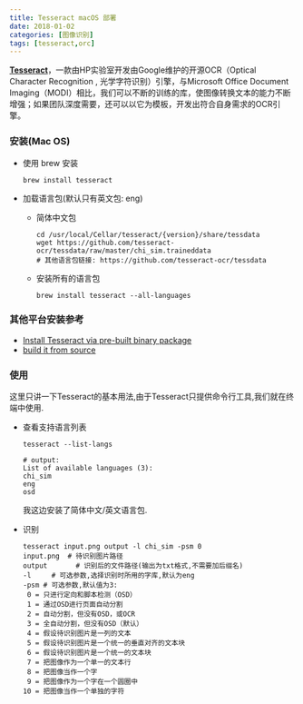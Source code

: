 ```yaml
---
title: Tesseract macOS 部署
date: 2018-01-02
categories: [图像识别]
tags: [tesseract,orc]
---
```


**[Tesseract](https://github.com/tesseract-ocr/tesseract)**，一款由HP实验室开发由Google维护的开源OCR（Optical Character Recognition , 光学字符识别）引擎，与Microsoft Office Document Imaging（MODI）相比，我们可以不断的训练的库，使图像转换文本的能力不断增强；如果团队深度需要，还可以以它为模板，开发出符合自身需求的OCR引擎。

<!--more-->

### 安装(Mac OS)

- 使用 brew 安装

  ```shell
  brew install tesseract
  ```

-  加载语言包(默认只有英文包: eng)

   - 简体中文包

     ```shell
     cd /usr/local/Cellar/tesseract/{version}/share/tessdata
     wget https://github.com/tesseract-ocr/tessdata/raw/master/chi_sim.traineddata
     # 其他语言包链接: https://github.com/tesseract-ocr/tessdata
     ```

   - 安装所有的语言包

     ```shell
     brew install tesseract --all-languages
     ```

### 其他平台安装参考

- [Install Tesseract via pre-built binary package](https://github.com/tesseract-ocr/tesseract/wiki)
- [build it from source](https://github.com/tesseract-ocr/tesseract/wiki/Compiling)

### 使用

​	这里只讲一下Tesseract的基本用法,由于Tesseract只提供命令行工具,我们就在终端中使用.


- 查看支持语言列表

  ```shell
  tesseract --list-langs

  # output: 
  List of available languages (3):
  chi_sim
  eng
  osd
  ```

  我这边安装了简体中文/英文语言包.

- 识别

  ```shell
  tesseract input.png output -l chi_sim -psm 0
  input.png  # 待识别图片路径
  output	   # 识别后的文件路径(输出为txt格式,不需要加后缀名)
  -l 	 # 可选参数,选择识别时所用的字库,默认为eng
  -psm # 可选参数,默认值为3:
   0 = 只进行定向和脚本检测（OSD）
   1 = 通过OSD进行页面自动分割
   2 = 自动分割，但没有OSD，或OCR
   3 = 全自动分割，但没有OSD（默认）
   4 = 假设待识别图片是一列的文本
   5 = 假设待识别图片是一个统一的垂直对齐的文本块
   6 = 假设待识别图片是一个统一的文本块
   7 = 把图像作为一个单一的文本行
   8 = 把图像当作一个字
   9 = 把图像作为一个字在一个圆圈中
  10 = 把图像当作一个单独的字符
  ```

  ​

  ​